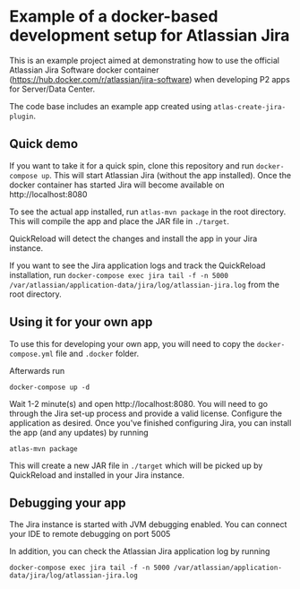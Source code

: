 # Example of a docker-based development setup for Atlassian Jira

This is an example project aimed at demonstrating how to use the official 
Atlassian Jira Software docker container (https://hub.docker.com/r/atlassian/jira-software)
when developing P2 apps for Server/Data Center.

The code base includes an example app created using `atlas-create-jira-plugin`.

## Quick demo

If you want to take it for a quick spin, clone this repository and run `docker-compose up`.
This will start Atlassian Jira (without the app installed). Once the docker container has started 
Jira will become available on http://localhost:8080

To see the actual app installed, run `atlas-mvn package` in the root directory.
This will compile the app and place the JAR file in `./target`. 

QuickReload will detect the changes and install the app in your Jira instance. 

If you want to see the Jira application logs and track the QuickReload installation, 
run `docker-compose exec jira tail -f -n 5000 /var/atlassian/application-data/jira/log/atlassian-jira.log` 
from the root directory.

## Using it for your own app

To use this for developing your own app, you will need to copy the `docker-compose.yml` file and `.docker` folder.

Afterwards run

```
docker-compose up -d
```

Wait 1-2 minute(s) and open http://localhost:8080. You will need to go through the Jira set-up process and
provide a valid license. Configure the application as desired. Once you've finished configuring Jira, you can install the app (and any updates) by running

```
atlas-mvn package
```

This will create a new JAR file in `./target` which will be picked up by QuickReload and installed in your Jira instance.

## Debugging your app

The Jira instance is started with JVM debugging enabled. You can connect your IDE to remote debugging on port 5005

In addition, you can check the Atlassian Jira application log by running

```
docker-compose exec jira tail -f -n 5000 /var/atlassian/application-data/jira/log/atlassian-jira.log
```
